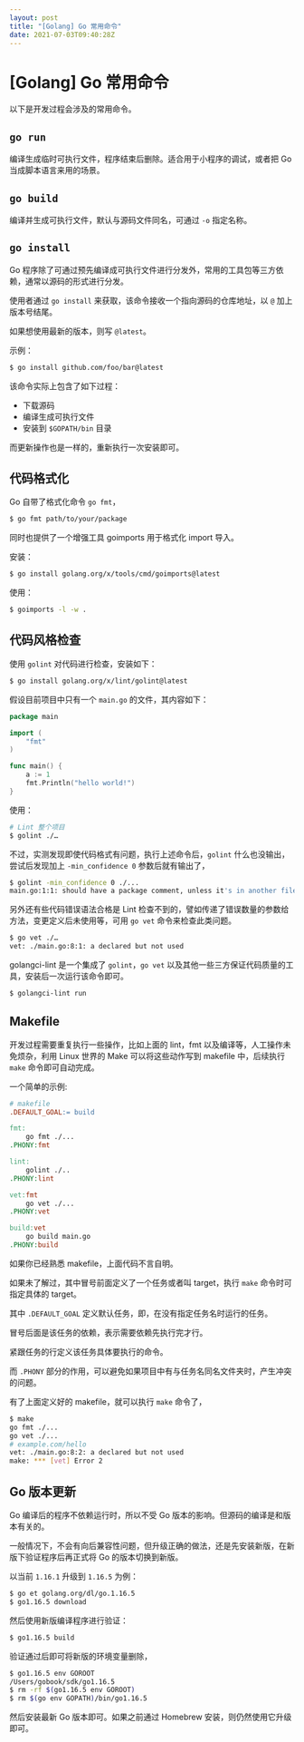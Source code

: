 ```yaml
---
layout: post
title: "[Golang] Go 常用命令"
date: 2021-07-03T09:40:28Z
---
```

# [Golang] Go 常用命令

以下是开发过程会涉及的常用命令。

## `go run`

编译生成临时可执行文件，程序结束后删除。适合用于小程序的调试，或者把 Go 当成脚本语言来用的场景。


##  `go build`

编译并生成可执行文件，默认与源码文件同名，可通过 `-o` 指定名称。

## `go install`

Go 程序除了可通过预先编译成可执行文件进行分发外，常用的工具包等三方依赖，通常以源码的形式进行分发。

使用者通过 `go install` 来获取，该命令接收一个指向源码的仓库地址，以 `@` 加上版本号结尾。

如果想使用最新的版本，则写 `@latest`。

示例：

```sh
$ go install github.com/foo/bar@latest
```

该命令实际上包含了如下过程：

- 下载源码
- 编译生成可执行文件
- 安装到 `$GOPATH/bin` 目录

而更新操作也是一样的，重新执行一次安装即可。

## 代码格式化

Go 自带了格式化命令 `go fmt`，

```sh
$ go fmt path/to/your/package
```

同时也提供了一个增强工具 goimports 用于格式化 import 导入。


安装：

```sh
$ go install golang.org/x/tools/cmd/goimports@latest
```

使用：

```sh
$ goimports -l -w .
```


## 代码风格检查

使用 `golint` 对代码进行检查，安装如下：

```sh
$ go install golang.org/x/lint/golint@latest
```

假设目前项目中只有一个 `main.go` 的文件，其内容如下：

```go
package main

import (
	"fmt"
)

func main() {
	a := 1
	fmt.Println("hello world!")
}
```

使用：

```sh
# Lint 整个项目
$ golint ./…
```

不过，实测发现即使代码格式有问题，执行上述命令后，`golint` 什么也没输出，尝试后发现加上 `-min_confidence 0` 参数后就有输出了，

```sh
$ golint -min_confidence 0 ./...
main.go:1:1: should have a package comment, unless it's in another file for this package
```

另外还有些代码错误语法合格是 Lint 检查不到的，譬如传递了错误数量的参数给方法，变更定义后未使用等，可用 `go vet` 命令来检查此类问题。

```sh
$ go vet ./…
vet: ./main.go:8:1: a declared but not used
```

golangci-lint 是一个集成了 `golint`，`go vet` 以及其他一些三方保证代码质量的工具，安装后一次运行该命令即可。

```sh
$ golangci-lint run
```


## Makefile

开发过程需要重复执行一些操作，比如上面的 lint，fmt 以及编译等，人工操作未免烦杂，利用 Linux 世界的 Make 可以将这些动作写到 makefile 中，后续执行 `make` 命令即可自动完成。

一个简单的示例:

```makefile
# makefile
.DEFAULT_GOAL:= build

fmt:
	go fmt ./...
.PHONY:fmt

lint:
	golint ./..
.PHONY:lint

vet:fmt
	go vet ./...
.PHONY:vet

build:vet
	go build main.go
.PHONY:build
```

如果你已经熟悉 makefile，上面代码不言自明。

如果未了解过，其中冒号前面定义了一个任务或者叫 target，执行 `make` 命令时可指定具体的 target。

其中 `.DEFAULT_GOAL` 定义默认任务，即，在没有指定任务名时运行的任务。

冒号后面是该任务的依赖，表示需要依赖先执行完才行。

紧跟任务的行定义该任务具体要执行的命令。

而 `.PHONY` 部分的作用，可以避免如果项目中有与任务名同名文件夹时，产生冲突的问题。

有了上面定义好的 makefile，就可以执行 `make` 命令了，

```sh
$ make
go fmt ./...
go vet ./...
# example.com/hello
vet: ./main.go:8:2: a declared but not used
make: *** [vet] Error 2
```

## Go 版本更新

Go 编译后的程序不依赖运行时，所以不受 Go 版本的影响。但源码的编译是和版本有关的。

一般情况下，不会有向后兼容性问题，但升级正确的做法，还是先安装新版，在新版下验证程序后再正式将 Go 的版本切换到新版。

以当前 `1.16.1` 升级到 `1.16.5` 为例：

```sh
$ go et golang.org/dl/go.1.16.5
$ go1.16.5 download
```

然后使用新版编译程序进行验证：

```sh
$ go1.16.5 build
```

验证通过后即可将新版的环境变量删除，

```sh
$ go1.16.5 env GOROOT
/Users/gobook/sdk/go1.16.5
$ rm -rf $(go1.16.5 env GOROOT)
$ rm $(go env GOPATH)/bin/go1.16.5
```

然后安装最新 Go 版本即可。如果之前通过 Homebrew 安装，则仍然使用它升级即可。









